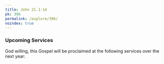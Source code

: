 ```yaml
---
title: John 21.1-14
pk: 396
permalink: /explore/396/
noindex: true
---
```


### Upcoming Services

God willing, this Gospel will be proclaimed at the following services over the next year:


